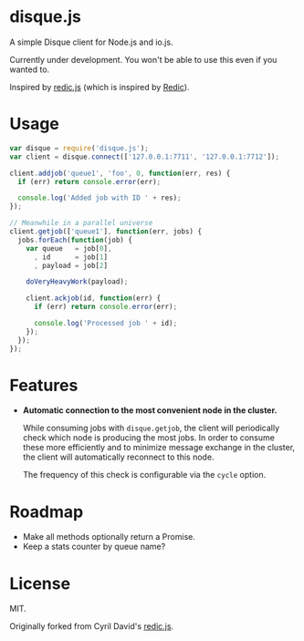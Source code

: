 # disque.js

A simple Disque client for Node.js and io.js.

Currently under development. You won't be able to use this even if you wanted to.

Inspired by [redic.js](https://github.com/cyx/redic.js) (which is inspired
by [Redic](https://github.com/amakawa/redic)).

# Usage

```javascript
var disque = require('disque.js');
var client = disque.connect(['127.0.0.1:7711', '127.0.0.1:7712']);

client.addjob('queue1', 'foo', 0, function(err, res) {
  if (err) return console.error(err);

  console.log('Added job with ID ' + res);
});

// Meanwhile in a parallel universe
client.getjob(['queue1'], function(err, jobs) {
  jobs.forEach(function(job) {
    var queue   = job[0],
      , id      = job[1]
      , payload = job[2]

    doVeryHeavyWork(payload);

    client.ackjob(id, function(err) {
      if (err) return console.error(err);

      console.log('Processed job ' + id);
    });
  });
});
```

# Features

- **Automatic connection to the most convenient node in the cluster.**

  While consuming jobs with `disque.getjob`, the client will periodically
  check which node is producing the most jobs. In order to consume these more
  efficiently and to minimize message exchange in the cluster, the client will
  automatically reconnect to this node.

  The frequency of this check is configurable via the `cycle` option.

# Roadmap

- Make all methods optionally return a Promise.
- Keep a stats counter by queue name?

# License

MIT.

Originally forked from Cyril David's [redic.js](https://github.com/cyx/redic.js).
